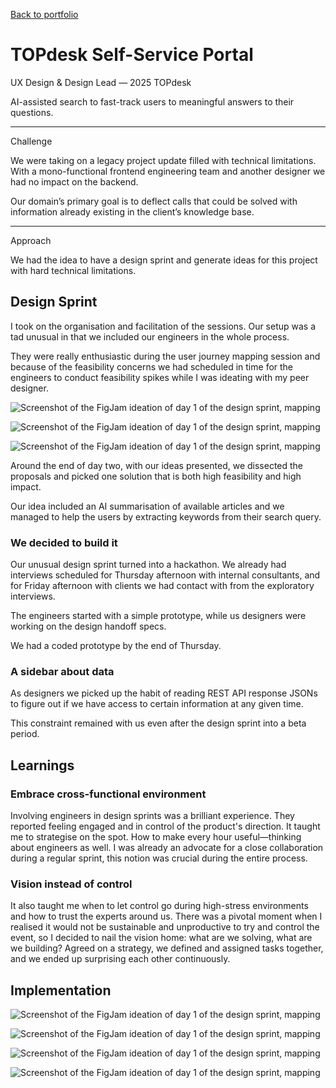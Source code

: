 <a href="/portfolio.html" class="back-link">Back to portfolio</a>

<h1>TOPdesk Self-Service Portal</h1>

<div class="article-intro">

<bb-tags>

UX Design & Design Lead — 2025 TOPdesk

</bb-tags>

<bb-intro>

AI-assisted search to fast-track users to meaningful answers to their questions.

</bb-intro>

---

<bb-tags>

Challenge

</bb-tags>

We were taking on a legacy project update filled with technical limitations. With a mono-functional frontend engineering team and another designer we had no impact on the backend.

Our domain’s primary goal is to deflect calls that could be solved with information already existing in the client’s knowledge base.

---

<bb-tags>

Approach

</bb-tags>

We had the idea to have a design sprint and generate ideas for this project with hard technical limitations.

</div>

## Design Sprint

I took on the organisation and facilitation of the sessions. Our setup was a tad unusual in that we included our engineers in the whole process. 

They were really enthusiastic during the user journey mapping session and because of the feasibility concerns we had scheduled in time for the engineers to conduct feasibility spikes while I was ideating with my peer designer. 

![Screenshot of the FigJam ideation of day 1 of the design sprint, mapping](/assets/img/ssp-sprint-1.png)

![Screenshot of the FigJam ideation of day 1 of the design sprint, mapping](/assets/img/ssp-sprint-2.png)

![Screenshot of the FigJam ideation of day 1 of the design sprint, mapping](/assets/img/ssp-sprint-3.png)


Around the end of day two, with our ideas presented, we dissected the proposals and picked one solution that is both high feasibility and high impact.

Our idea included an AI summarisation of available articles and we managed to help the users by extracting keywords from their search query.

### We decided to build it

Our unusual design sprint turned into a hackathon. We already had interviews scheduled for Thursday afternoon with internal consultants, and for Friday afternoon with clients we had contact with from the exploratory interviews.

The engineers started with a simple prototype, while us designers were working on the design handoff specs.

We had a coded prototype by the end of Thursday. 

### A sidebar about data

As designers we picked up the habit of reading REST API response JSONs to figure out if we have access to certain information at any given time.

This constraint remained with us even after the design sprint into a beta period.

## Learnings

### Embrace cross-functional environment

Involving engineers in design sprints was a brilliant experience. They reported feeling engaged and in control of the product's direction. It taught me to strategise on the spot. How to make every hour useful—thinking about engineers as well. I was already an advocate for a close collaboration during a regular sprint, this notion was crucial during the entire process. 

### Vision instead of control

It also taught me when to let control go during high-stress environments and how to trust the experts around us. There was a pivotal moment when I realised it would not be sustainable and unproductive to try and control the event, so I decided to nail the vision home: what are we solving, what are we building? Agreed on a strategy, we defined and assigned tasks together, and we ended up surprising each other continuously.

## Implementation

![Screenshot of the FigJam ideation of day 1 of the design sprint, mapping](/assets/img/ssp-concept-home.png)

![Screenshot of the FigJam ideation of day 1 of the design sprint, mapping](/assets/img/ssp-concept-onboarding.png)

![Screenshot of the FigJam ideation of day 1 of the design sprint, mapping](/assets/img/ssp-home.png)

![Screenshot of the FigJam ideation of day 1 of the design sprint, mapping](/assets/img/ssp-results.png)